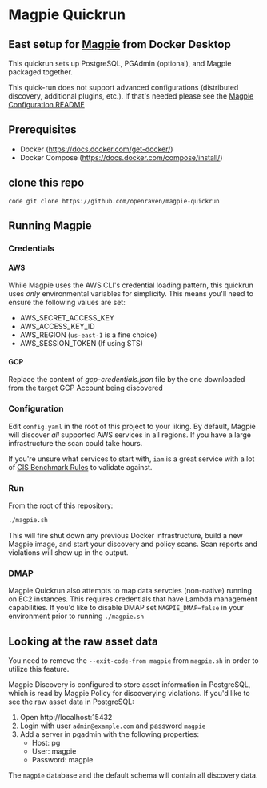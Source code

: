 # Magpie Quickrun

## East setup for [Magpie](https://github.com/openraven/magpie) from Docker Desktop
This quickrun sets up PostgreSQL, PGAdmin (optional), and Magpie packaged together.

This quick-run does not support advanced configurations (distributed discovery, additional plugins, etc.).  If that's needed please see the [Magpie Configuration README](https://github.com/openraven/magpie#configuration)

## Prerequisites
- Docker (https://docs.docker.com/get-docker/)
- Docker Compose (https://docs.docker.com/compose/install/)

## clone this repo 
```code git clone https://github.com/openraven/magpie-quickrun ```

## Running Magpie
### Credentials
#### AWS
While Magpie uses the AWS CLI's credential loading pattern, this quickrun uses *only* environmental variables for simplicity.  This means you'll need to ensure the following values are set:
- AWS_SECRET_ACCESS_KEY
- AWS_ACCESS_KEY_ID
- AWS_REGION (`us-east-1` is a fine choice)
- AWS_SESSION_TOKEN (If using STS)
#### GCP
Replace the content of *gcp-credentials.json* file by the one downloaded from the target GCP Account being discovered

### Configuration
Edit `config.yaml` in the root of this project to your liking.  By default, Magpie will discover *all* supported AWS services in all regions. If you have a large infrastructure the scan could take hours.

If you're unsure what services to start with, `iam` is a great service with a lot of [CIS Benchmark Rules](https://www.cisecurity.org/benchmark/amazon_web_services/) to validate against.

### Run
From the root of this repository:
```bash
./magpie.sh
```
This will fire shut down any previous Docker infrastructure, build a new Magpie image, and start your discovery and policy scans. Scan reports and violations will show up in the output.

### DMAP
Magpie Quickrun also attempts to map data servcies (non-native) running on EC2 instances. This requires credentials that have Lambda management capabilities.  If you'd like to disable DMAP set `MAGPIE_DMAP=false` in your environment prior to running `./magpie.sh`
## Looking at the raw asset data

You need to remove the `--exit-code-from magpie` from `magpie.sh` in order to utilize this feature. 

Magpie Discovery is configured to store asset information in PostgreSQL, which is read by Magpie Policy for discoverying violations.  If you'd like to see the raw asset data in PostgreSQL:
1. Open http://localhost:15432
2. Login with user `admin@example.com` and password `magpie`
3. Add a server in pgadmin with the following properties:
   - Host: pg
   - User: magpie
   - Password: magpie

The `magpie` database and the default schema will contain all discovery data.

